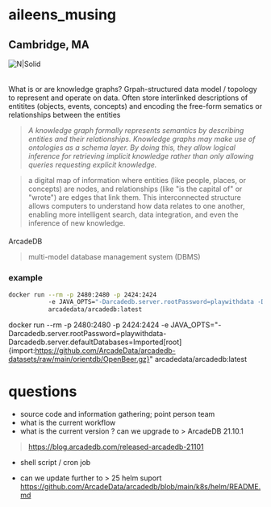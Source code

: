 # aileens_musing

## Cambridge, MA

![N|Solid](https://ca.slack-edge.com/T0495HV8H-U01AM69UW3E-ae635702c574-72)

###### 
What is or are knowledge graphs?
Grpah-structured data model / topology to represent and operate on data. Often store interlinked descriptions of entitites (objects, events, concepts) and encoding the free-form sematics or relationships between the entities
> _A knowledge graph formally represents semantics by describing entities and their relationships. Knowledge graphs may make use of ontologies as a schema layer. By doing this, they allow logical inference for retrieving implicit knowledge rather than only allowing queries requesting explicit knowledge._

> a digital map of information where entities (like people, places, or concepts) are nodes, and relationships (like "is the capital of" or "wrote") are edges that link them. This interconnected structure allows computers to understand how data relates to one another, enabling more intelligent search, data integration, and even the inference of new knowledge.
####
ArcadeDB
> multi-model database management system (DBMS)

### example
```sh
docker run --rm -p 2480:2480 -p 2424:2424
           -e JAVA_OPTS="-Darcadedb.server.rootPassword=playwithdata -Darcadedb.server.defaultDatabases=Imported[root]{import:https://github.com/ArcadeData/arcadedb-datasets/raw/main/orientdb/OpenBeer.gz}"
           arcadedata/arcadedb:latest
```

docker run --rm -p 2480:2480 -p 2424:2424 -e JAVA_OPTS="-Darcadedb.server.rootPassword=playwithdata-Darcadedb.server.defaultDatabases=Imported[root]{import:https://github.com/ArcadeData/arcadedb-datasets/raw/main/orientdb/OpenBeer.gz}" arcadedata/arcadedb:latest
        

# questions
- source code and information gathering; point person team
- what is the current workflow 
- what is the current version ? can we upgrade to >  ArcadeDB 21.10.1
>  https://blog.arcadedb.com/released-arcadedb-21101
- shell script / cron job

- can we update further to > 25 helm suport
https://github.com/ArcadeData/arcadedb/blob/main/k8s/helm/README.md